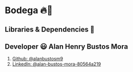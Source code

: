 # Bodega :fire::office:

## Libraries & Dependencies :toolbox:



## Developer :smiley: Alan Henry Bustos Mora

1. [Github: @alanbustosm9](https://github.com/alanbustosm9)
2. [LinkedIn: @alan-bustos-mora-80564a219](https://www.linkedin.com/in/alan-bustos-mora-80564a219/)